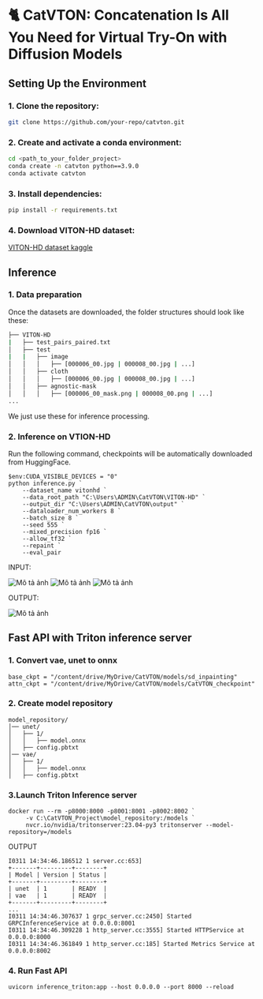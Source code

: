 # 🐈 CatVTON: Concatenation Is All You Need for Virtual Try-On with Diffusion Models

## Setting Up the Environment
### 1. Clone the repository:
   ```sh
   git clone https://github.com/your-repo/catvton.git
  ```
### 2. Create and activate a conda environment:
  ```sh
cd <path_to_your_folder_project>
conda create -n catvton python==3.9.0
conda activate catvton
  ```
### 3. Install dependencies:
   ```sh
   pip install -r requirements.txt
   ```
### 4. Download VITON-HD dataset:
  [VITON-HD dataset kaggle](https://www.kaggle.com/datasets/marquis03/high-resolution-viton-zalando-dataset)
## Inference
### 1. Data preparation
Once the datasets are downloaded, the folder structures should look like these:
   ```sh
├── VITON-HD
|   ├── test_pairs_paired.txt
│   ├── test
|   |   ├── image
│   │   │   ├── [000006_00.jpg | 000008_00.jpg | ...]
│   │   ├── cloth
│   │   │   ├── [000006_00.jpg | 000008_00.jpg | ...]
│   │   ├── agnostic-mask
│   │   │   ├── [000006_00_mask.png | 000008_00.png | ...]
...
   ```

We just use these for inference processing.

### 2. Inference on VTION-HD
Run the following command, checkpoints will be automatically downloaded from HuggingFace.
```
$env:CUDA_VISIBLE_DEVICES = "0"
python inference.py `
    --dataset_name vitonhd `
    --data_root_path "C:\Users\ADMIN\CatVTON\VITON-HD" `
    --output_dir "C:\Users\ADMIN\CatVTON\output" `
    --dataloader_num_workers 8 `
    --batch_size 8 `
    --seed 555 `
    --mixed_precision fp16 `
    --allow_tf32 `
    --repaint `
    --eval_pair
```
INPUT:

![Mô tả ảnh](images/cloth.png) ![Mô tả ảnh](images/person.png) ![Mô tả ảnh](images/mask.png)

OUTPUT:

![Mô tả ảnh](images/output.png)

## Fast API with Triton inference server
### 1. Convert vae, unet to onnx 
```
base_ckpt = "/content/drive/MyDrive/CatVTON/models/sd_inpainting"
attn_ckpt = "/content/drive/MyDrive/CatVTON/models/CatVTON_checkpoint"
```

### 2. Create model repository
```
model_repository/
│── unet/
│   ├── 1/
│   │   ├── model.onnx
│   ├── config.pbtxt
│── vae/
│   ├── 1/
│   │   ├── model.onnx
│   ├── config.pbtxt
```

### 3.Launch Triton Inference server
```
docker run --rm -p8000:8000 -p8001:8001 -p8002:8002 `
     -v C:\CatVTON_Project\model_repository:/models `
     nvcr.io/nvidia/tritonserver:23.04-py3 tritonserver --model-repository=/models
```

OUTPUT
```
I0311 14:34:46.186512 1 server.cc:653] 
+-------+---------+--------+
| Model | Version | Status |
+-------+---------+--------+
| unet  | 1       | READY  |
| vae   | 1       | READY  |
+-------+---------+--------+
...
I0311 14:34:46.307637 1 grpc_server.cc:2450] Started GRPCInferenceService at 0.0.0.0:8001
I0311 14:34:46.309228 1 http_server.cc:3555] Started HTTPService at 0.0.0.0:8000
I0311 14:34:46.361849 1 http_server.cc:185] Started Metrics Service at 0.0.0.0:8002
```
### 4. Run Fast API
```
uvicorn inference_triton:app --host 0.0.0.0 --port 8000 --reload
```

